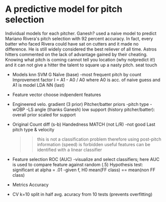 # A predictive model for pitch selection
Individual models for each pitcher. Ganesh? used a naive model to predict Mariano Rivera's pitch selection with 92 percent accuracy. In fact, every batter who faced Rivera could have sat on cutters and it made no difference. He is still widely considered the best reliever of all time. Astros hitters commented on the lack of advantage gained by their cheating. Knowing what pitch is coming cannot tell you location (why notpredict it!) and it can not give a hitter the talent to square up a nasty pitch. seat touch

* Models
	knn
	SVM G
	Naîve (base) -most frequent pitch by count
		Improvement factor I =  A1 - A0 / A0 where A0 is acc. of naive guess and A1 is model
	LDA
	NN (last)

* Feature vector
	choose indpendent features
* Engineered
	velo. gradient (3 prior)
	Pitcher/batter priors -pitch type -wOBP -LS angle (thanks Ganesh)
		low support (history pitcher/batter): overall prior scaled for support
* Original
	Count diff (s-b)
	Handedness MATCH (not L/R) -not good
	Last pitch type & velocity
	>> this is not a classification problem therefore using post-pitch information (speed) is forbidden
	>> useful features can be identified with a linear classifier

* Feature selection
	ROC (AUC) -visualize and select classifiers; here AUC is used to compare feature against random (.5)
	Hypothesis test: significant at alpha = .01 -given f, H0 mean(FF class) == mean(non FF class)

* Metrics
	Accuracy

* CV
	k=10
	split in half
	avg. acuracy from 10 tests (prevents overfitting)